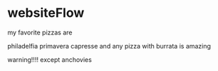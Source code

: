 # websiteFlow

my favorite pizzas are

philadelfia
primavera
capresse
and any pizza with burrata is amazing

warning!!!! except anchovies 